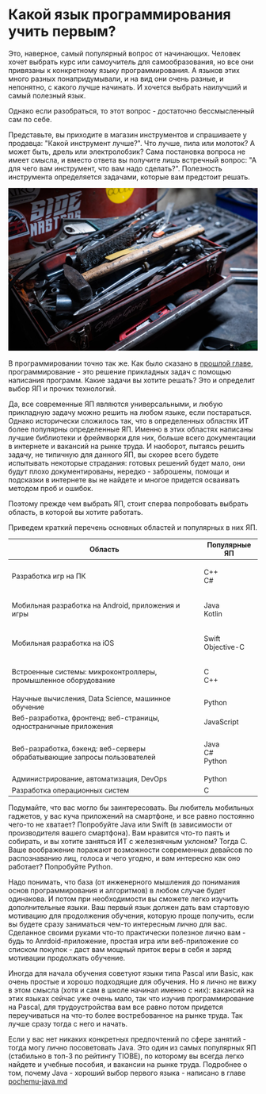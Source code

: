 # Какой язык программирования учить первым?

Это, наверное, самый популярный вопрос от начинающих. Человек хочет выбрать курс или самоучитель для самообразования, но все они привязаны к конкретному языку программирования. А языков этих много разных понапридумывали, и на вид они очень разные, и непонятно, с какого лучше начинать. И хочется выбрать наилучший и самый полезный язык.

Однако если разобраться, то этот вопрос - достаточно бессмысленный сам по себе.

Представьте, вы приходите в магазин инструментов и спрашиваете у продавца: "Какой инструмент лучше?". Что лучше, пила или молоток? А может быть, дрель или электролобзик? Сама постановка вопроса не имеет смысла, и вместо ответа вы получите лишь встречный вопрос: "А для чего вам инструмент, что вам надо сделать?". Полезность инструмента определяется задачами, которые вам предстоит решать.

![Какой инструмент лучше?](<../.gitbook/assets/image (6).png>)

В программировании точно так же. Как было сказано в [прошлой главе](programmirovanie-eto-reshenie-prikladnykh-zadach.md), программирование - это решение прикладных задач с помощью написания программ. Какие задачи вы хотите решать? Это и определит выбор ЯП и прочих технологий.

Да, все современные ЯП являются универсальными, и любую прикладную задачу можно решить на любом языке, если постараться. Однако исторически сложилось так, что в определенных областях ИТ более популярны определенные ЯП. Именно в этих областях написаны лучшие библиотеки и фреймворки для них, больше всего документации в интернете и вакансий на рынке труда. И наоборот, пытаясь решить задачу, не типичную для данного ЯП, вы скорее всего будете испытывать некоторые страдания: готовых решений будет мало, они будут плохо документированы, нередко - заброшены, помощи и подсказки в интернете вы не найдете и многое придется осваивать методом проб и ошибок.

Поэтому прежде чем выбрать ЯП, стоит сперва попробовать выбрать область, в которой вы хотите работать.

Приведем краткий перечень основных областей и популярных в них ЯП.

| Область                                                                  | Популярные ЯП               |
| ------------------------------------------------------------------------ | --------------------------- |
| Разработка игр на ПК                                                     | <p>С++<br>С#</p>            |
| Мобильная разработка на Android, приложения и игры                       | <p>Java<br>Kotlin</p>       |
| Мобильная разработка на iOS                                              | <p>Swift<br>Objective-C</p> |
| Встроенные системы: микроконтроллеры, промышленное оборудование          | <p>С<br>С++</p>             |
| Научные вычисления, Data Science, машинное обучение                      | Python                      |
| Веб-разработка, фронтенд: веб-страницы, одностраничные приложения        | JavaScript                  |
| Веб-разработка, бэкенд: веб-серверы обрабатывающие запросы пользователей | <p>Java<br>C#<br>Python</p> |
| Администрирование, автоматизация, DevOps                                 | Python                      |
| Разработка операционных систем                                           | С                           |

Подумайте, что вас могло бы заинтересовать. Вы любитель мобильных гаджетов, у вас куча приложений на смартфоне, и все равно постоянно чего-то не хватает? Попробуйте Java или Swift (в зависимости от производителя вашего смартфона). Вам нравится что-то паять и собирать, и вы хотите заняться ИТ с железнячным уклоном? Тогда С. Ваше воображение поражают возможности современных девайсов по распознаванию лиц, голоса и чего угодно, и вам интересно как оно работает? Попробуйте Python.

Надо понимать, что база (от инженерного мышления до понимания основ программирования и алгоритмов) в любом случае будет одинакова. И потом при необходимости вы сможете легко изучить дополнительные языки. Ваш первый язык должен дать вам стартовую мотивацию для продолжения обучения, которую проще получить, если вы будете сразу заниматься чем-то интересным лично для вас. Сделанное своими руками что-то практически полезное лично вам - будь то Anrdoid-приложение, простая игра или веб-приложение со списком покупок - даст вам мощный приток веры в себя и заряд мотивации продолжать обучение.

Иногда для начала обучения советуют языки типа Pascal или Basic, как очень простые и хорошо подходящие для обучения. Но я лично не вижу в этом смысла (хотя и сам в школе начинал именно с них): вакансий на этих языках сейчас уже очень мало, так что изучив программирование на Pascal, для трудоустройства вам все равно потом придется переучиваться на что-то более востребованное на рынке труда. Так лучше сразу тогда с него и начать.

Если у вас нет никаких конкретных предпочтений по сфере занятий - тогда могу лично посоветовать Java. Это один из самых популярных ЯП (стабильно в топ-3 по рейтингу TIOBE), по которому вы всегда легко найдете и учебные пособия, и вакансии на рынке труда. Подробнее о том, почему Java - хороший выбор первого языка - написано в главе [pochemu-java.md](../put-enterprise-java-razrabotchika/pochemu-java.md "mention")
